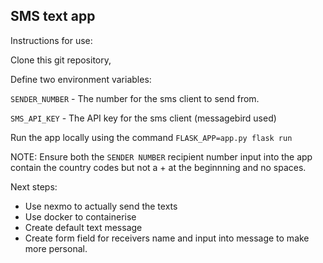 ## SMS text app

Instructions for use:

Clone this git repository,

Define two environment variables:

`SENDER_NUMBER` - The number for the sms client to send from.

`SMS_API_KEY` - The API key for the sms client (messagebird used)

Run the app locally using the command `FLASK_APP=app.py flask run`

NOTE: Ensure both the `SENDER NUMBER` recipient number input into the app contain the country codes but not a + at the beginnning and no spaces.

Next steps:

- Use nexmo to actually send the texts
- Use docker to containerise
- Create default text message
- Create form field for receivers name and input into message to make more personal.

